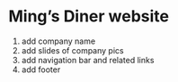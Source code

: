 # Ming’s Diner website
1. add company name
2. add slides of company pics
3. add navigation bar and related links
4. add footer
